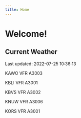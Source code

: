 ```yaml
---
title: Home
---
```

# Welcome!

## Current Weather

Last updated: 2022-07-25 10:36:13

KAWO VFR A3003

KBLI VFR A3001

KBVS VFR A3002

KNUW VFR A3006

KORS VFR A3001


